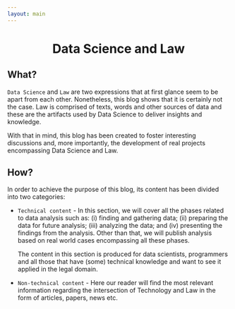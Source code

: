 ```yaml
---
layout: main
---
```


<div class="wrap-index-content" markdown="1">
<h1 align="center"> Data Science and Law </h1>

## What?


```Data Science``` and ```Law``` are two expressions that at first glance seem to be apart from each other. Nonetheless, this blog shows that it is certainly not the case. Law is comprised of texts, words and other sources of data and these are the artifacts used by Data Science to deliver insights and knowledge.

With that in mind, this blog has been created to foster interesting discussions and, more importantly, the development of real projects encompassing Data Science and Law.

## How? 

In order to achieve the purpose of this blog, its content has been divided into two categories:

* ``Technical content`` - In this section, we will cover all the phases related to data analysis such as: (i) finding and gathering data; (ii) preparing the data for future analysis; (iii) analyzing the data; and (iv) presenting the findings from the analysis. Other than that, we will publish analysis based on real world cases encompassing all these phases.

<ol>

The content in this section is produced for data scientists, programmers and all those that have (some) technical knowledge and want to see it applied in the legal domain.

</ol>

* ``Non-technical content`` - Here our reader will find the most relevant information regarding the intersection of Technology and Law in the form of articles, papers, news etc.
</div>
